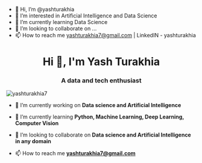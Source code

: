 - 👋 Hi, I’m @yashturakhia
- 👀 I’m interested in Artificial Intelligence and Data Science
- 🌱 I’m currently learning Data Science
- 💞️ I’m looking to collaborate on ...
- 📫 How to reach me yashturakhia7@gmail.com | LinkedIN - yashturakhia




<h1 align="center">Hi 👋, I'm Yash Turakhia</h1>
<h3 align="center">A data and tech enthusiast</h3>

<p align="left"> <img src="https://komarev.com/ghpvc/?username=yashturakhia7&label=Profile%20views&color=0e75b6&style=flat" alt="yashturakhia7" /> </p>

- 🔭 I’m currently working on **Data science and Artificial Intelligence**

- 🌱 I’m currently learning **Python, Machine Learning, Deep Learning, Computer Vision**

- 👯 I’m looking to collaborate on **Data science and Artificial Intelligence in any domain**

- 📫 How to reach me **yashturakhia7@gmail.com**

<!---
yashturakhia7/yashturakhia7 is a ✨ special ✨ repository because its `README.md` (this file) appears on your GitHub profile.
You can click the Preview link to take a look at your changes.
--->
